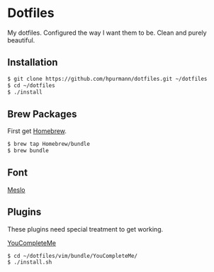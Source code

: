 Dotfiles
========

My dotfiles. Configured the way I want them to be.
Clean and purely beautiful.

## Installation

```bash
$ git clone https://github.com/hpurmann/dotfiles.git ~/dotfiles
$ cd ~/dotfiles
$ ./install
```

## Brew Packages

First get [Homebrew](http://brew.sh/).

```bash
$ brew tap Homebrew/bundle
$ brew bundle
```

## Font

[Meslo](https://github.com/powerline/fonts/blob/master/Meslo/Meslo%20LG%20M%20Regular%20for%20Powerline.otf)

## Plugins

These plugins need special treatment to get working.

<!-- TODO: Handle with vim-plug Plugin-Manager -->

[YouCompleteMe](https://github.com/Valloric/YouCompleteMe)

```bash
$ cd ~/dotfiles/vim/bundle/YouCompleteMe/
$ ./install.sh
```
